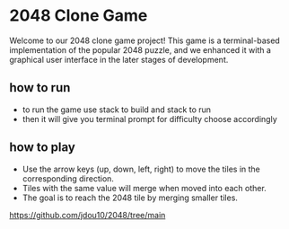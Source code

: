 # 2048 Clone Game
Welcome to our 2048 clone game project! This game is a terminal-based implementation of the popular 2048 puzzle, and we enhanced it with a graphical user interface in the later stages of development.
## how to run
- to run the game use stack to build and stack to run
- then it will give you terminal prompt for difficulty choose accordingly 
## how to play
- Use the arrow keys (up, down, left, right) to move the tiles in the corresponding direction.
- Tiles with the same value will merge when moved into each other.
- The goal is to reach the 2048 tile by merging smaller tiles.

https://github.com/jdou10/2048/tree/main
